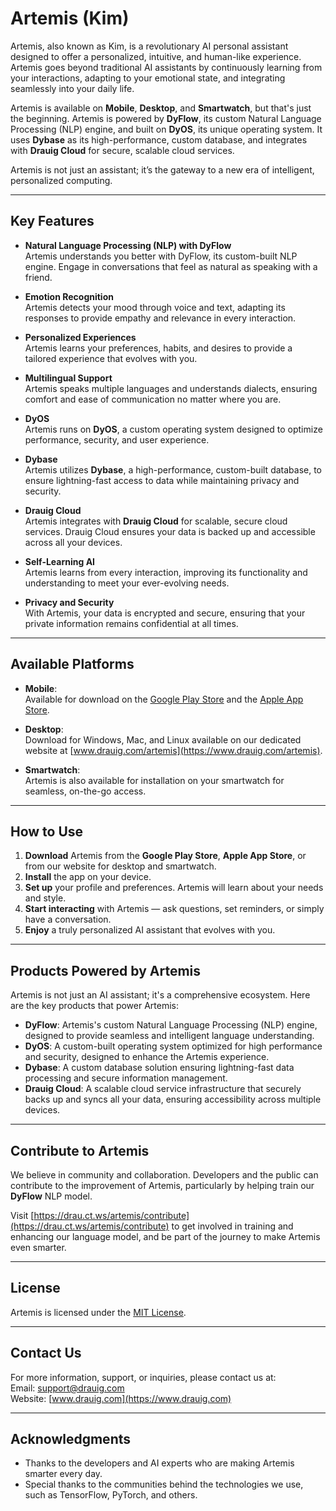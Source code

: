 # Artemis (Kim)

Artemis, also known as Kim, is a revolutionary AI personal assistant designed to offer a personalized, intuitive, and human-like experience. Artemis goes beyond traditional AI assistants by continuously learning from your interactions, adapting to your emotional state, and integrating seamlessly into your daily life. 

Artemis is available on **Mobile**, **Desktop**, and **Smartwatch**, but that's just the beginning. Artemis is powered by **DyFlow**, its custom Natural Language Processing (NLP) engine, and built on **DyOS**, its unique operating system. It uses **Dybase** as its high-performance, custom database, and integrates with **Drauig Cloud** for secure, scalable cloud services.

Artemis is not just an assistant; it’s the gateway to a new era of intelligent, personalized computing.

---

## Key Features

- **Natural Language Processing (NLP) with DyFlow**  
  Artemis understands you better with DyFlow, its custom-built NLP engine. Engage in conversations that feel as natural as speaking with a friend.

- **Emotion Recognition**  
  Artemis detects your mood through voice and text, adapting its responses to provide empathy and relevance in every interaction.

- **Personalized Experiences**  
  Artemis learns your preferences, habits, and desires to provide a tailored experience that evolves with you.

- **Multilingual Support**  
  Artemis speaks multiple languages and understands dialects, ensuring comfort and ease of communication no matter where you are.

- **DyOS**  
  Artemis runs on **DyOS**, a custom operating system designed to optimize performance, security, and user experience.

- **Dybase**  
  Artemis utilizes **Dybase**, a high-performance, custom-built database, to ensure lightning-fast access to data while maintaining privacy and security.

- **Drauig Cloud**  
  Artemis integrates with **Drauig Cloud** for scalable, secure cloud services. Drauig Cloud ensures your data is backed up and accessible across all your devices.

- **Self-Learning AI**  
  Artemis learns from every interaction, improving its functionality and understanding to meet your ever-evolving needs.

- **Privacy and Security**  
  With Artemis, your data is encrypted and secure, ensuring that your private information remains confidential at all times.

---

## Available Platforms

- **Mobile**:  
  Available for download on the [Google Play Store](https://play.google.com/store) and the [Apple App Store](https://www.apple.com/app-store/).
  
- **Desktop**:  
  Download for Windows, Mac, and Linux available on our dedicated website at [www.drauig.com/artemis](https://www.drauig.com/artemis).

- **Smartwatch**:  
  Artemis is also available for installation on your smartwatch for seamless, on-the-go access.

---

## How to Use

1. **Download** Artemis from the **Google Play Store**, **Apple App Store**, or from our website for desktop and smartwatch.
2. **Install** the app on your device.
3. **Set up** your profile and preferences. Artemis will learn about your needs and style.
4. **Start interacting** with Artemis — ask questions, set reminders, or simply have a conversation.
5. **Enjoy** a truly personalized AI assistant that evolves with you.

---

## Products Powered by Artemis

Artemis is not just an AI assistant; it's a comprehensive ecosystem. Here are the key products that power Artemis:

- **DyFlow**: Artemis's custom Natural Language Processing (NLP) engine, designed to provide seamless and intelligent language understanding.
- **DyOS**: A custom-built operating system optimized for high performance and security, designed to enhance the Artemis experience.
- **Dybase**: A custom database solution ensuring lightning-fast data processing and secure information management.
- **Drauig Cloud**: A scalable cloud service infrastructure that securely backs up and syncs all your data, ensuring accessibility across multiple devices.

---

## Contribute to Artemis

We believe in community and collaboration. Developers and the public can contribute to the improvement of Artemis, particularly by helping train our **DyFlow** NLP model. 

Visit [https://drau.ct.ws/artemis/contribute](https://drau.ct.ws/artemis/contribute) to get involved in training and enhancing our language model, and be part of the journey to make Artemis even smarter.

---

## License

Artemis is licensed under the [MIT License](LICENSE).

---

## Contact Us

For more information, support, or inquiries, please contact us at:  
Email: support@drauig.com  
Website: [www.drauig.com](https://www.drauig.com)

---

## Acknowledgments

- Thanks to the developers and AI experts who are making Artemis smarter every day.
- Special thanks to the communities behind the technologies we use, such as TensorFlow, PyTorch, and others.
